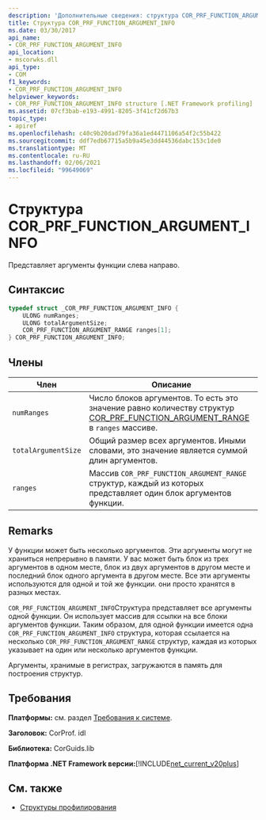 ```yaml
---
description: 'Дополнительные сведения: структура COR_PRF_FUNCTION_ARGUMENT_INFO'
title: Структура COR_PRF_FUNCTION_ARGUMENT_INFO
ms.date: 03/30/2017
api_name:
- COR_PRF_FUNCTION_ARGUMENT_INFO
api_location:
- mscorwks.dll
api_type:
- COM
f1_keywords:
- COR_PRF_FUNCTION_ARGUMENT_INFO
helpviewer_keywords:
- COR_PRF_FUNCTION_ARGUMENT_INFO structure [.NET Framework profiling]
ms.assetid: 07cf3bab-e193-4991-8205-3f41cf2d67b3
topic_type:
- apiref
ms.openlocfilehash: c40c9b20dad79fa36a1ed4471106a54f2c55b422
ms.sourcegitcommit: ddf7edb67715a5b9a45e3dd44536dabc153c1de0
ms.translationtype: MT
ms.contentlocale: ru-RU
ms.lasthandoff: 02/06/2021
ms.locfileid: "99649069"
---
```

# <a name="cor_prf_function_argument_info-structure"></a>Структура COR_PRF_FUNCTION_ARGUMENT_INFO

Представляет аргументы функции слева направо.  
  
## <a name="syntax"></a>Синтаксис  
  
```cpp  
typedef struct _COR_PRF_FUNCTION_ARGUMENT_INFO {  
    ULONG numRanges;  
    ULONG totalArgumentSize;  
    COR_PRF_FUNCTION_ARGUMENT_RANGE ranges[1];  
} COR_PRF_FUNCTION_ARGUMENT_INFO;  
```  
  
## <a name="members"></a>Члены  
  
|Член|Описание|  
|------------|-----------------|  
|`numRanges`|Число блоков аргументов. То есть это значение равно количеству структур [COR_PRF_FUNCTION_ARGUMENT_RANGE](cor-prf-function-argument-range-structure.md) в `ranges` массиве.|  
|`totalArgumentSize`|Общий размер всех аргументов. Иными словами, это значение является суммой длин аргументов.|  
|`ranges`|Массив `COR_PRF_FUNCTION_ARGUMENT_RANGE` структур, каждый из которых представляет один блок аргументов функции.|  
  
## <a name="remarks"></a>Remarks  

 У функции может быть несколько аргументов. Эти аргументы могут не храниться непрерывно в памяти. У вас может быть блок из трех аргументов в одном месте, блок из двух аргументов в другом месте и последний блок одного аргумента в другом месте. Все эти аргументы используются для одной и той же функции. они просто хранятся в разных местах.  
  
 `COR_PRF_FUNCTION_ARGUMENT_INFO`Структура представляет все аргументы одной функции. Он использует массив для ссылки на все блоки аргументов функции. Таким образом, для одной функции имеется одна `COR_PRF_FUNCTION_ARGUMENT_INFO` структура, которая ссылается на несколько `COR_PRF_FUNCTION_ARGUMENT_RANGE` структур, каждая из которых указывает на один или несколько аргументов функции.  
  
 Аргументы, хранимые в регистрах, загружаются в память для построения структур.  
  
## <a name="requirements"></a>Требования  

 **Платформы:** см. раздел [Требования к системе](../../get-started/system-requirements.md).  
  
 **Заголовок:** CorProf. idl  
  
 **Библиотека:** CorGuids.lib  
  
 **Платформа .NET Framework версии:**[!INCLUDE[net_current_v20plus](../../../../includes/net-current-v20plus-md.md)]  
  
## <a name="see-also"></a>См. также

- [Структуры профилирования](profiling-structures.md)
